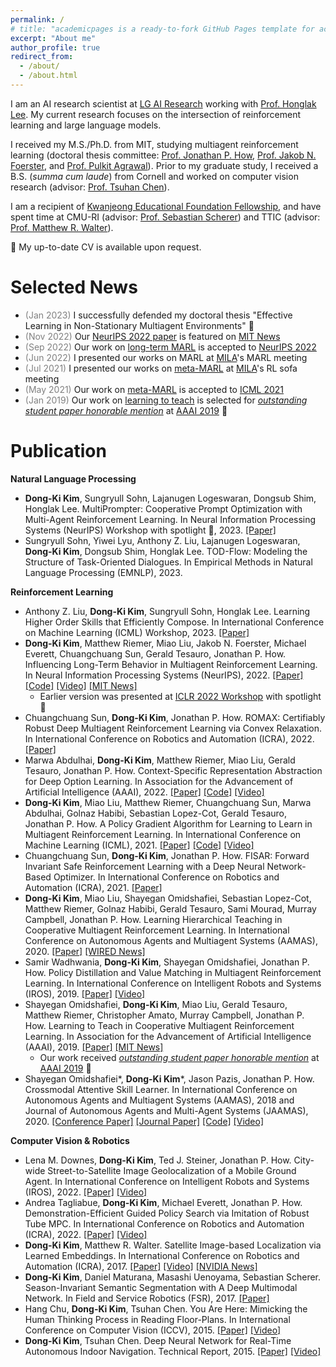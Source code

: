 ```yaml
---
permalink: /
# title: "academicpages is a ready-to-fork GitHub Pages template for academic personal websites"
excerpt: "About me"
author_profile: true
redirect_from:
  - /about/
  - /about.html
---
```

I am an AI research scientist at <a href="https://www.lgresearch.ai/" target="_blank">LG AI Research</a> working with <a href="https://scholar.google.com/citations?user=fmSHtE8AAAAJ&hl=en" target="_blank">Prof. Honglak Lee</a>. My current research focuses on the intersection of reinforcement learning and large language models.

I received my M.S./Ph.D. from MIT, studying multiagent reinforcement learning (doctoral thesis committee: <a href="https://scholar.google.com/citations?user=gX7rSCcAAAAJ&hl=en" target="_blank">Prof. Jonathan P. How</a>, <a href="https://www.jakobfoerster.com/" target="_blank">Prof. Jakob N. Foerster</a>, and <a href="http://people.csail.mit.edu/pulkitag/" target="_blank">Prof. Pulkit Agrawal</a>). Prior to my graduate study, I received a B.S. (*summa cum laude*) from Cornell and worked on computer vision research (advisor: <a href="https://www.nus.edu.sg/about/management/chen-tsuhan" target="_blank">Prof. Tsuhan Chen</a>).

I am a recipient of <a href="http://ikef.or.kr/page.php?id=intro/intro">Kwanjeong Educational Foundation Fellowship</a>, and have spent time at CMU-RI (advisor: <a href="https://www.ri.cmu.edu/ri-faculty/sebastian-scherer/" target="_blank">Prof. Sebastian Scherer</a>) and TTIC (advisor: <a href="https://home.ttic.edu/~mwalter/" target="_blank">Prof. Matthew R. Walter</a>).

&#129303; My up-to-date CV is available upon request.

Selected News
======
* <span style="color:gray">(Jan 2023)</span> I successfully defended my doctoral thesis "Effective Learning in Non-Stationary Multiagent Environments" &#127881;
* <span style="color:gray">(Nov 2022)</span> Our <a href="https://arxiv.org/pdf/2203.03535.pdf" target="_blank">NeurIPS 2022 paper</a> is featured on <a href="https://news.mit.edu/2022/multiagent-machine-learning-ai-1123" target="_blank">MIT News</a>
* <span style="color:gray">(Sep 2022)</span> Our work on <a href="https://arxiv.org/pdf/2203.03535.pdf" target="_blank">long-term MARL</a> is accepted to <a href="https://nips.cc/" target="_blank">NeurIPS 2022</a>
* <span style="color:gray">(Jun 2022)</span> I presented our works on MARL at <a href="https://mila.quebec/en/mila/" target="_blank">MILA</a>'s MARL meeting
* <span style="color:gray">(Jul 2021)</span> I presented our works on <a href="https://arxiv.org/pdf/2011.00382.pdf" target="_blank">meta-MARL</a> at <a href="https://mila.quebec/en/mila/" target="_blank">MILA</a>'s RL sofa meeting
* <span style="color:gray">(May 2021)</span> Our work on <a href="https://arxiv.org/pdf/2011.00382.pdf" target="_blank">meta-MARL</a> is accepted to <a href="https://icml.cc/Conferences/2021" target="_blank">ICML 2021</a>
* <span style="color:gray">(Jan 2019)</span> Our work on <a href="https://arxiv.org/abs/1805.07830" target="_blank">learning to teach</a> is selected for <a href="https://aaai.org/Awards/paper.php" target="_blank">*outstanding student paper honorable mention*</a> at <a href="https://aaai.org/Conferences/AAAI-19/" target="_blank">AAAI 2019</a> &#127881;

Publication
======
**Natural Language Processing**
* **Dong-Ki Kim**, Sungryull Sohn, Lajanugen Logeswaran, Dongsub Shim, Honglak Lee. MultiPrompter: Cooperative Prompt Optimization with Multi-Agent Reinforcement Learning. In Neural Information Processing Systems (NeurIPS) Workshop with spotlight &#127881;, 2023. <a href="https://arxiv.org/pdf/2310.16730.pdf" target="_blank">[Paper]</a>
* Sungryull Sohn, Yiwei Lyu, Anthony Z. Liu, Lajanugen Logeswaran, **Dong-Ki Kim**, Dongsub Shim, Honglak Lee. TOD-Flow: Modeling the Structure of Task-Oriented Dialogues. In Empirical Methods in Natural Language Processing (EMNLP), 2023.

**Reinforcement Learning**
* Anthony Z. Liu, **Dong-Ki Kim**, Sungryull Sohn, Honglak Lee. Learning Higher Order Skills that Efficiently Compose. In International Conference on Machine Learning (ICML) Workshop, 2023. <a href="https://openreview.net/attachment?id=mEElj97a8C&name=pdf" target="_blank">[Paper]</a>
* **Dong-Ki Kim**, Matthew Riemer, Miao Liu, Jakob N. Foerster, Michael Everett, Chuangchuang Sun, Gerald Tesauro, Jonathan P. How. Influencing Long-Term Behavior in Multiagent Reinforcement Learning. In Neural Information Processing Systems (NeurIPS), 2022. <a href="https://arxiv.org/pdf/2203.03535.pdf" target="_blank">[Paper]</a> <a href="https://github.com/dkkim93/further">[Code]</a> <a href="https://sites.google.com/view/further-marl" target="_blank">[Video]</a> <a href="https://news.mit.edu/2022/multiagent-machine-learning-ai-1123" target="_blank">[MIT News]</a>
  * Earlier version was presented at <a href="https://www.gamificationmas.com/" target="_blank">ICLR 2022 Workshop</a> with spotlight &#127881;
* Chuangchuang Sun, **Dong-Ki Kim**, Jonathan P. How. ROMAX: Certifiably Robust Deep Multiagent Reinforcement Learning via Convex Relaxation. In International Conference on Robotics and Automation (ICRA), 2022. <a href="https://arxiv.org/pdf/2109.06795.pdf" target="_blank">[Paper]</a>
* Marwa Abdulhai, **Dong-Ki Kim**, Matthew Riemer, Miao Liu, Gerald Tesauro, Jonathan P. How. Context-Specific Representation Abstraction for Deep Option Learning. In Association for the Advancement of Artificial Intelligence (AAAI), 2022. <a href="https://arxiv.org/pdf/2109.09876.pdf" target="_blank">[Paper]</a> <a href="https://github.com/cradol/cradol" target="_blank">[Code]</a> <a href="https://sites.google.com/view/cradol/home" target="_blank">[Video]</a>
* **Dong-Ki Kim**, Miao Liu, Matthew Riemer, Chuangchuang Sun, Marwa Abdulhai, Golnaz Habibi, Sebastian Lopez-Cot, Gerald Tesauro, Jonathan P. How. A Policy Gradient Algorithm for Learning to Learn in Multiagent Reinforcement Learning. In International Conference on Machine Learning (ICML), 2021. <a href="https://arxiv.org/pdf/2011.00382.pdf" target="_blank">[Paper]</a> <a href="https://github.com/dkkim93/meta-mapg" target="_blank">[Code]</a> <a href="https://sites.google.com/view/meta-mapg/home" target="_blank">[Video]</a>
* Chuangchuang Sun, **Dong-Ki Kim**, Jonathan P. How. FISAR: Forward Invariant Safe Reinforcement Learning with a Deep Neural Network-Based Optimizer. In International Conference on Robotics and Automation (ICRA), 2021. <a href="https://arxiv.org/pdf/2006.11419.pdf" target="_blank">[Paper]</a>
* **Dong-Ki Kim**, Miao Liu, Shayegan Omidshafiei, Sebastian Lopez-Cot, Matthew Riemer, Golnaz Habibi, Gerald Tesauro, Sami Mourad, Murray Campbell, Jonathan P. How. Learning Hierarchical Teaching in Cooperative Multiagent Reinforcement Learning. In International Conference on Autonomous Agents and Multiagent Systems (AAMAS), 2020. <a href="https://arxiv.org/pdf/1903.03216.pdf" target="_blank">[Paper]</a> <a href="https://www.wired.com/brandlab/2019/06/robotic-future-bots-operate-together-learn/" target="_blank">[WIRED News]</a>
* Samir Wadhwania, **Dong-Ki Kim**, Shayegan Omidshafiei, Jonathan P. How. Policy Distillation and Value Matching in Multiagent Reinforcement Learning. In International Conference on Intelligent Robots and Systems (IROS), 2019. <a href="https://arxiv.org/pdf/1903.06592.pdf" target="_blank">[Paper]</a> <a href="https://www.youtube.com/watch?v=KWdXctJauwI&feature=youtu.be&ab_channel=DongKiKim" target="_blank">[Video]</a>
* Shayegan Omidshafiei, **Dong-Ki Kim**, Miao Liu, Gerald Tesauro, Matthew Riemer, Christopher Amato, Murray Campbell, Jonathan P. How. Learning to Teach in Cooperative Multiagent Reinforcement Learning. In Association for the Advancement of Artificial Intelligence (AAAI), 2019. <a href="https://arxiv.org/pdf/1805.07830.pdf" target="_blank">[Paper]</a> <a href="https://news.mit.edu/2019/learning-to-teach-to-speed-up-learning-0129" target="_blank">[MIT News]</a>
  * Our work received <a href="https://aaai.org/Awards/paper.php" target="_blank">*outstanding student paper honorable mention*</a> at <a href="https://aaai.org/Conferences/AAAI-19/" target="_blank">AAAI 2019</a> &#127881;
* Shayegan Omidshafiei&#42;, **Dong-Ki Kim**&#42;, Jason Pazis, Jonathan P. How. Crossmodal Attentive Skill Learner. In International Conference on Autonomous Agents and Multiagent Systems (AAMAS), 2018 and Journal of Autonomous Agents and Multi-Agent Systems (JAAMAS), 2020. <a href="https://arxiv.org/pdf/1711.10314.pdf" target="_blank">[Conference Paper]</a> <a href="https://link.springer.com/article/10.1007/s10458-019-09439-5" target="_blank">[Journal Paper]</a> <a href="https://github.com/shayegano/CASL" target="_blank">[Code]</a> <a href="https://www.youtube.com/watch?v=pj8tva5YayA&ab_channel=ShayeganOmidshafiei" target="_blank">[Video]</a>

**Computer Vision & Robotics**
* Lena M. Downes, **Dong-Ki Kim**, Ted J. Steiner, Jonathan P. How. City-wide Street-to-Satellite Image Geolocalization of a Mobile Ground Agent. In International Conference on Intelligent Robots and Systems (IROS), 2022. <a href="https://arxiv.org/pdf/2203.05612.pdf" target="_blank">[Paper]</a> <a href="https://www.youtube.com/watch?v=06MOR0ozQeI&feature=youtu.be&ab_channel=LenaDownes" target="_blank">[Video]</a>
* Andrea Tagliabue, **Dong-Ki Kim**, Michael Everett, Jonathan P. How. Demonstration-Efficient Guided Policy Search via Imitation of Robust Tube MPC. In International Conference on Robotics and Automation (ICRA), 2022. <a href="https://arxiv.org/pdf/2109.09910.pdf" target="_blank">[Paper]</a> <a href="https://www.youtube.com/watch?v=idRxALlYHu8&ab_channel=AerospaceControlsLab" target="_blank">[Video]</a>
* **Dong-Ki Kim**, Matthew R. Walter. Satellite Image-based Localization via Learned Embeddings. In International Conference on Robotics and Automation (ICRA), 2017. <a href="https://arxiv.org/pdf/1704.01133.pdf" target="_blank">[Paper]</a> <a href="https://www.youtube.com/watch?v=58K1-0WpGNs&ab_channel=DongKiKim" target="_blank">[Video]</a> <a href="https://developer.nvidia.com/blog/satellite-images-help-track-a-vehicle/" target="_blank">[NVIDIA News]</a>
* **Dong-Ki Kim**, Daniel Maturana, Masashi Uenoyama, Sebastian Scherer. Season-Invariant Semantic Segmentation with A Deep Multimodal Network. In Field and Service Robotics (FSR), 2017. <a href="http://www.fsr.ethz.ch/papers/FSR_2017_paper_23.pdf" target="_blank">[Paper]</a>
* Hang Chu, **Dong-Ki Kim**, Tsuhan Chen. You Are Here: Mimicking the Human Thinking Process in Reading Floor-Plans. In International Conference on Computer Vision (ICCV), 2015. <a href="http://chenlab.ece.cornell.edu/people/Hang/publications/Hang_ICCV15.pdf" target="_blank">[Paper]</a> <a href="https://vimeo.com/142409054" target="_blank">[Video]</a>
* **Dong-Ki Kim**, Tsuhan Chen. Deep Neural Network for Real-Time Autonomous Indoor Navigation. Technical Report, 2015. <a href="https://arxiv.org/pdf/1511.04668.pdf" target="_blank">[Paper]</a> <a href="https://youtu.be/2Y08GRYnC3U" target="_blank">[Video]</a>
